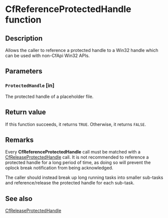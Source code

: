 # CfReferenceProtectedHandle function

## Description

Allows the caller to reference a protected handle to a Win32 handle which can be used with non-CfApi Win32 APIs.

## Parameters

### `ProtectedHandle` [in]

The protected handle of a placeholder file.

## Return value

If this function succeeds, it returns `TRUE`. Otherwise, it returns `FALSE`.

## Remarks

Every **CfReferenceProtectedHandle** call must be matched with a [CfReleaseProtectedHandle](https://learn.microsoft.com/windows/win32/api/cfapi/nf-cfapi-cfreleaseprotectedhandle) call. It is not recommended to reference a protected handle for a long period of time, as doing so will prevent the oplock break notification from being acknowledged.

The caller should instead break up long running tasks into smaller sub-tasks and reference/release the protected handle for each sub-task.

## See also

[CfReleaseProtectedHandle](https://learn.microsoft.com/windows/win32/api/cfapi/nf-cfapi-cfreleaseprotectedhandle)